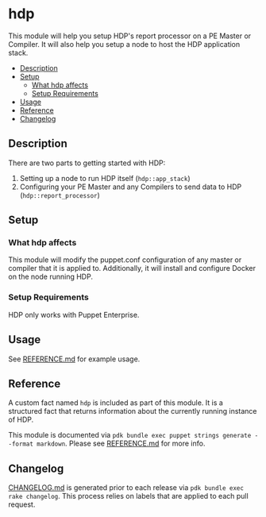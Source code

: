 
# hdp

This module will help you setup HDP's report processor on a PE Master or Compiler. It will also help you setup a node to host the HDP application stack.

- [Description](#description)
- [Setup](#setup)
  - [What hdp affects](#what-hdp-affects)
  - [Setup Requirements](#setup-requirements)
- [Usage](#usage)
- [Reference](#reference)
- [Changelog](#changelog)

## Description

There are two parts to getting started with HDP:

1. Setting up a node to run HDP itself (`hdp::app_stack`)
2. Configuring your PE Master and any Compilers to send data to HDP (`hdp::report_processor`)

## Setup

### What hdp affects

This module will modify the puppet.conf configuration of any master or compiler that it is applied to. Additionally, it will install and configure Docker on the node running HDP.

### Setup Requirements

HDP only works with Puppet Enterprise.

## Usage

See [REFERENCE.md](REFERENCE.md) for example usage.

## Reference

A custom fact named `hdp` is included as part of this module. It is a structured fact that returns information about the currently running instance of HDP.

This module is documented via `pdk bundle exec puppet strings generate --format markdown`. Please see [REFERENCE.md](REFERENCE.md) for more info.

## Changelog

[CHANGELOG.md](CHANGELOG.md) is generated prior to each release via `pdk bundle exec rake changelog`. This process relies on labels that are applied to each pull request.
